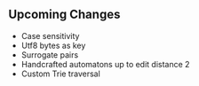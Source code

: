 ## Upcoming Changes

- Case sensitivity
- Utf8 bytes as key
- Surrogate pairs
- Handcrafted automatons up to edit distance 2
- Custom Trie traversal